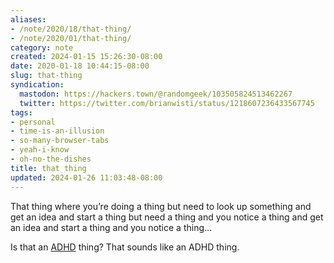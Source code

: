 ```yaml
---
aliases:
- /note/2020/18/that-thing/
- /note/2020/01/that-thing/
category: note
created: 2024-01-15 15:26:30-08:00
date: 2020-01-18 10:44:15-08:00
slug: that-thing
syndication:
  mastodon: https://hackers.town/@randomgeek/103505824513462267
  twitter: https://twitter.com/brianwisti/status/1218607236433567745
tags:
- personal
- time-is-an-illusion
- so-many-browser-tabs
- yeah-i-know
- oh-no-the-dishes
title: that thing
updated: 2024-01-26 11:03:48-08:00
---
```


That thing where you’re doing a thing but need to look up something and get an idea and start a thing but need a thing and you notice a thing and get an idea and start a thing and you notice a thing…

Is that an [ADHD](../../../card/ADHD.md) thing? That sounds like an ADHD thing.